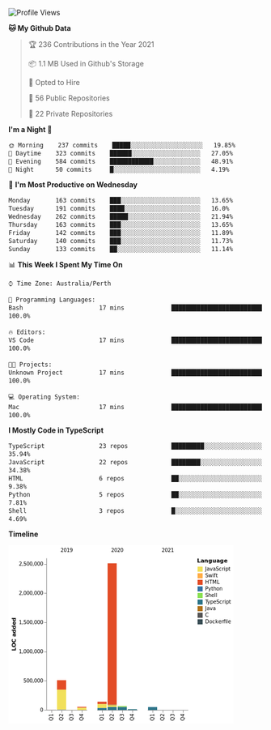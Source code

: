 <!--START_SECTION:waka-->
![Profile Views](http://img.shields.io/badge/Profile%20Views-0-blue)

**🐱 My Github Data** 

> 🏆 236 Contributions in the Year 2021
 > 
> 📦 1.1 MB Used in Github's Storage 
 > 
> 💼 Opted to Hire
 > 
> 📜 56 Public Repositories 
 > 
> 🔑 22 Private Repositories  
 > 
**I'm a Night 🦉** 

```text
🌞 Morning    237 commits    █████░░░░░░░░░░░░░░░░░░░░   19.85% 
🌆 Daytime    323 commits    ██████░░░░░░░░░░░░░░░░░░░   27.05% 
🌃 Evening    584 commits    ████████████░░░░░░░░░░░░░   48.91% 
🌙 Night      50 commits     █░░░░░░░░░░░░░░░░░░░░░░░░   4.19%

```
📅 **I'm Most Productive on Wednesday** 

```text
Monday       163 commits    ███░░░░░░░░░░░░░░░░░░░░░░   13.65% 
Tuesday      191 commits    ████░░░░░░░░░░░░░░░░░░░░░   16.0% 
Wednesday    262 commits    █████░░░░░░░░░░░░░░░░░░░░   21.94% 
Thursday     163 commits    ███░░░░░░░░░░░░░░░░░░░░░░   13.65% 
Friday       142 commits    ███░░░░░░░░░░░░░░░░░░░░░░   11.89% 
Saturday     140 commits    ███░░░░░░░░░░░░░░░░░░░░░░   11.73% 
Sunday       133 commits    ██░░░░░░░░░░░░░░░░░░░░░░░   11.14%

```


📊 **This Week I Spent My Time On** 

```text
⌚︎ Time Zone: Australia/Perth

💬 Programming Languages: 
Bash                     17 mins             █████████████████████████   100.0%

🔥 Editors: 
VS Code                  17 mins             █████████████████████████   100.0%

🐱‍💻 Projects: 
Unknown Project          17 mins             █████████████████████████   100.0%

💻 Operating System: 
Mac                      17 mins             █████████████████████████   100.0%

```

**I Mostly Code in TypeScript** 

```text
TypeScript               23 repos            █████████░░░░░░░░░░░░░░░░   35.94% 
JavaScript               22 repos            ████████░░░░░░░░░░░░░░░░░   34.38% 
HTML                     6 repos             ██░░░░░░░░░░░░░░░░░░░░░░░   9.38% 
Python                   5 repos             ██░░░░░░░░░░░░░░░░░░░░░░░   7.81% 
Shell                    3 repos             █░░░░░░░░░░░░░░░░░░░░░░░░   4.69%

```


**Timeline**

![Chart not found](https://raw.githubusercontent.com/NWylynko/NWylynko/main/charts/bar_graph.png) 


<!--END_SECTION:waka-->
